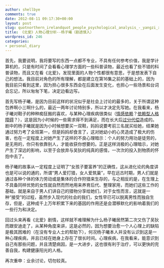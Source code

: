 ```yaml
---
author: shellbye
comments: true
date: 2012-08-11 09:17:30+00:00
layout: post
slug: quotnorthern_irelandquot_people_psychological_analysis_-_yangzi_xi_spoilers_shenru
title: 《北爱》人物心理分析--杨子曦（剧透慎入）
wordpress_id: 246
categories:
- personal_diary
---
```


首先，我要说明，我将要写的东西一点都不专业，不具有任何参考价值，我是学计算机的，只是有时间了会看看心理学方面的一些科普读物，最近也看了些不错的科普读物，而且又在看《北爱》，发现里面的人物个性都很有意思，于是想发表下自己的想法。我目前对角色的所有理解，都是建立在第16集之前的基础上的，因为我目前只看到这里，因为担心很多东西会在后面发生变化，也担心一些场景和台词会忘记，所以匆匆下笔，决定边看边写。

首先写杨子曦，是因为目前这样的状况似乎是社会上讨论的最多的，关于所谓这种包养啊小三啊什么的，最近一两年讨论特别多，所以才决定先写她。在我看来，杨子曦对鞋子的种种痴狂搬的喜欢，与某种心理疾病很类似（[情感依赖](http://rrurl.cn/87BS6m)？[依赖型人格障碍](http://rrurl.cn/ihhnv6)？），这是因为小时候的一些需求得不到满足，而在长大后[过分代偿](http://rrurl.cn/33ZwrA)造成的。剧中的杨子曦就是因为小时候想要买一双鞋，妈妈说要考前三名就买给她，结果她通过努力考了全班第一，但是妈妈却食言了，这对她幼小的心灵造成了极大的伤害，也在一定程度上对她产生了这样的不良心理暗示：个人的努力用功是徒劳的，是无用的，你只有依靠别人，才能收获你想要的。正是这样消极的心理暗示，对她产生了深远的影响，以至于会放弃与吴狄的纯真的感情，一次次的投入到物质的怀抱中去了。

杨子曦的故事从一定程度上证明了“女孩子要富养”的正确性，这从进化论的角度讲也是可以说的通的，所谓“男人爱打猎，女人爱筑巢”，早在远古时期，男人们就是通过各种个体的体力劳动或是集体的合作狩猎来生存的，与之相反的是，在生理上不具备同样优势的女性就自然而然地用来养育后代、整理家用，而她们这些工作的基础，就是来自于男人们讲自己的猎物分享给她们，对于女性而言，这就是一种“接受”的过程，虽然步入现代的社会的我们，女性早已可以脱离男性而独自生存，但是，这种成千上万年积累下来的基因的作用还是会潜移默化的影响着我们的一些行为和决定。

回过头来再看《北爱》剧情，这样就不难理解为什么杨子曦居然第二次又伤了吴狄而跟安迪走了，从某种角度来讲，这是必然的，因为想要治愈一个人心理上的缺陷是极其困难的（在没有专业人士的帮助下），何况杨子曦本人并没有认识到这是一种心理疾病，并且已经在她身上存在了很长时间。心理疾病，在我看来，能意识到自己有那些问题，并且清楚病因，是一大进步，这也很有利于治疗，可以更快的完善自我，构建健康阳光的人格。

再次重申：业余讨论，切勿较真。

  

